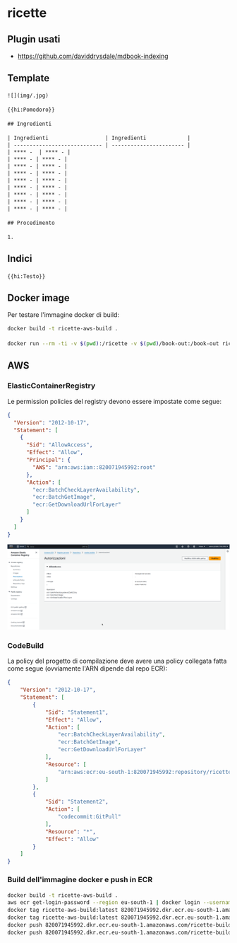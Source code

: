 # ricette

## Plugin usati

- https://github.com/daviddrysdale/mdbook-indexing

## Template

```
![](img/.jpg)

{{hi:Pomodoro}}

## Ingredienti

| Ingredienti                  | Ingredienti             |
| ---------------------------- | ----------------------- |
| **** -  | **** - |
| **** - | **** - |
| **** - | **** - |
| **** - | **** - |
| **** - | **** - |
| **** - | **** - |
| **** - | **** - |
| **** - | **** - |
| **** - | **** - |

## Procedimento

1. 

```

## Indici

`{{hi:Testo}}`

## Docker image

Per testare l'immagine docker di build:

```bash
docker build -t ricette-aws-build .

docker run --rm -ti -v $(pwd):/ricette -v $(pwd)/book-out:/book-out ricette-aws-build bash
```

## AWS

### ElasticContainerRegistry

Le permission policies del registry devono essere impostate come segue:

```json
{
  "Version": "2012-10-17",
  "Statement": [
    {
      "Sid": "AllowAccess",
      "Effect": "Allow",
      "Principal": {
        "AWS": "arn:aws:iam::820071945992:root"
      },
      "Action": [
        "ecr:BatchCheckLayerAvailability",
        "ecr:BatchGetImage",
        "ecr:GetDownloadUrlForLayer"
      ]
    }
  ]
}
```

![](src/img/01.png)

### CodeBuild

La policy del progetto di compilazione deve avere una policy collegata fatta come segue (ovviamente l'ARN dipende dal repo ECR):

```json
{
    "Version": "2012-10-17",
    "Statement": [
        {
            "Sid": "Statement1",
            "Effect": "Allow",
            "Action": [
                "ecr:BatchCheckLayerAvailability",
                "ecr:BatchGetImage",
                "ecr:GetDownloadUrlForLayer"
            ],
            "Resource": [
                "arn:aws:ecr:eu-south-1:820071945992:repository/ricette-builder"
            ]
        },
        {
            "Sid": "Statement2",
            "Action": [
                "codecommit:GitPull"
            ],
            "Resource": "*",
            "Effect": "Allow"
        }
    ]
}
```

### Build dell'immagine docker e push in ECR

```bash
docker build -t ricette-aws-build .
aws ecr get-login-password --region eu-south-1 | docker login --username AWS --password-stdin 820071945992.dkr.ecr.eu-south-1.amazonaws.com
docker tag ricette-aws-build:latest 820071945992.dkr.ecr.eu-south-1.amazonaws.com/ricette-builder:1.0
docker tag ricette-aws-build:latest 820071945992.dkr.ecr.eu-south-1.amazonaws.com/ricette-builder:latest
docker push 820071945992.dkr.ecr.eu-south-1.amazonaws.com/ricette-builder:1.0
docker push 820071945992.dkr.ecr.eu-south-1.amazonaws.com/ricette-builder:latest
```